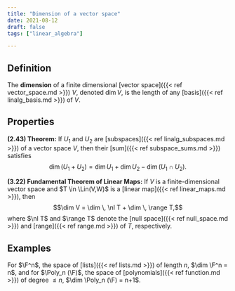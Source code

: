 ```yaml
---
title: "Dimension of a vector space"
date: 2021-08-12
draft: false
tags: ["linear_algebra"]

---
```


## Definition
The **dimension** of a finite dimensional [vector space]({{< ref vector_space.md >}}) $V$, denoted $\dim V$, is the length of any [basis]({{< ref linalg_basis.md >}}) of $V$.

## Properties
**(2.43) Theorem:** If $U_1$ and $U_2$ are [subspaces]({{< ref linalg_subspaces.md >}}) of a vector space $V$, then their [sum]({{< ref subspace_sums.md >}}) satisfies $$\dim (U_1 + U_2) = \dim U_1 + \dim U_2 - \dim (U_1 \cap U_2).$$

**(3.22) Fundamental Theorem of Linear Maps:** If $V$ is a finite-dimensional vector space and $T \in \Lin(V,W)$ is a [linear map]({{< ref linear_maps.md >}}), then $$\dim V = \dim \, \nl T + \dim \, \range T,$$ where $\nl T$ and $\range T$ denote the [null space]({{< ref null_space.md >}}) and [range]({{< ref range.md >}}) of $T$, respectively.

## Examples
For $\F^n$, the space of [lists]({{< ref lists.md >}}) of length $n$, $\dim \F^n = n$, and for $\Poly_n (\F)$, the space of [polynomials]({{< ref function.md >}}) of degree $\leq n$, $\dim \Poly_n (\F) = n+1$.

